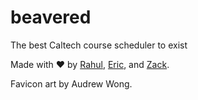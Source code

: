 # beavered
The best Caltech course scheduler to exist

Made with ❤️ by [Rahul](https://github.com/rchalamala), [Eric](https://github.com/ericlovesmath/), and [Zack](https://github.com/zack466).

Favicon art by Audrew Wong.

